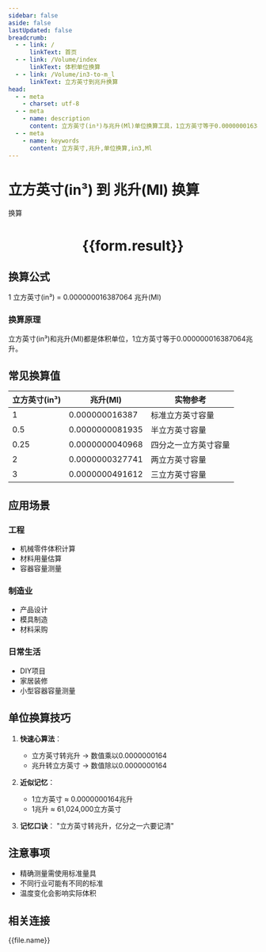 ```yaml
---
sidebar: false
aside: false
lastUpdated: false
breadcrumb:
  - - link: /
      linkText: 首页
  - - link: /Volume/index
      linkText: 体积单位换算
  - - link: /Volume/in3-to-m_l
      linkText: 立方英寸到兆升换算
head:
  - - meta
    - charset: utf-8
  - - meta
    - name: description
      content: 立方英寸(in³)与兆升(Ml)单位换算工具，1立方英寸等于0.000000016387064兆升。
  - - meta
    - name: keywords
      content: 立方英寸,兆升,单位换算,in3,Ml
---
```


# 立方英寸(in³) 到 兆升(Ml) 换算

<script setup>
import { onMounted, reactive, inject ,ref  } from 'vue'
import { NButton,NForm ,NFormItem,NInput,NInputNumber,NSelect,NCard,useMessage ,NGrid ,NGi } from 'naive-ui'
import { defineClientComponent } from 'vitepress'
import { Volume } from '../../files';

const convert = inject('convert')
const formRef = ref(null);
const rules = {
  number:{
    required: true,
    type: 'number',
    trigger: "blur"
  }
}
const form = reactive({
  number:null,
  result:'',
  title:'立方英寸(in³)到兆升(Ml)换算'
})

const convertHandler = (e) => {
  e.preventDefault();
  formRef.value?.validate((errors)=>{
    if (!errors) {
      form.result = `${form.number} in³ = ${convert(form.number).from('in3').to('Ml')} Ml`
    }
  })
}
</script>

<n-form size="large" :model="form" ref='formRef' :rules="rules">
  <n-form-item label="数值" path="number">
    <n-input-number size="large" style="width:100%" :min="0" v-model:value="form.number" placeholder="请输入立方英寸数值" />
  </n-form-item>
  <n-form-item>
    <n-button type="primary" style="width:100%" @click="convertHandler">换算</n-button>
  </n-form-item>
</n-form>
<n-card embedded :bordered="false" hoverable>
  <div style="text-align:center">
    <h1>{{form.result}}</h1>
  </div>
</n-card>

## 换算公式
1 立方英寸(in³) = 0.000000016387064 兆升(Ml)

### 换算原理
立方英寸(in³)和兆升(Ml)都是体积单位，1立方英寸等于0.000000016387064兆升。

## 常见换算值
| 立方英寸(in³) | 兆升(Ml)        | 实物参考                 |
|--------------|----------------|--------------------------|
| 1            | 0.000000016387 | 标准立方英寸容量          |
| 0.5          | 0.0000000081935| 半立方英寸容量            |
| 0.25         | 0.0000000040968| 四分之一立方英寸容量      |
| 2            | 0.0000000327741| 两立方英寸容量            |
| 3            | 0.0000000491612| 三立方英寸容量            |

## 应用场景
### 工程
- 机械零件体积计算
- 材料用量估算
- 容器容量测量

### 制造业
- 产品设计
- 模具制造
- 材料采购

### 日常生活
- DIY项目
- 家居装修
- 小型容器容量测量

## 单位换算技巧
1. **快速心算法**：
   - 立方英寸转兆升 → 数值乘以0.0000000164
   - 兆升转立方英寸 → 数值除以0.0000000164

2. **近似记忆**：
   - 1立方英寸 ≈ 0.0000000164兆升
   - 1兆升 ≈ 61,024,000立方英寸

3. **记忆口诀**：
   "立方英寸转兆升，亿分之一六要记清"

## 注意事项
- 精确测量需使用标准量具
- 不同行业可能有不同的标准
- 温度变化会影响实际体积

## 相关连接
<n-grid x-gap="12" :cols="4">
  <n-gi v-for="(file, index) in Volume" :key="index">
    <n-button
      text
      tag="a"
      :href="file.path"
      type="primary"
    >
      {{file.name}}
    </n-button>
  </n-gi>
</n-grid>